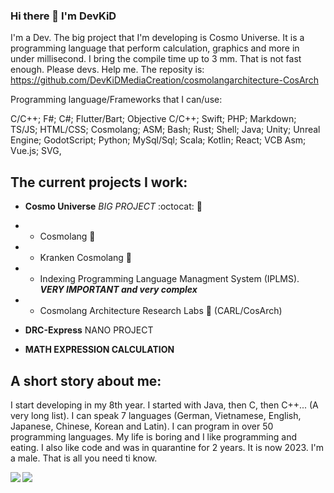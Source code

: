 ### Hi there 👋 I'm DevKiD

I'm a Dev. The big project that I'm developing is Cosmo Universe. It is a programming language that perform calculation, graphics and more in under millisecond. I bring the compile time up to 3 mm. That is not fast enough. Please devs. Help me. The reposity is: https://github.com/DevKiDMediaCreation/cosmolangarchitecture-CosArch

Programming language/Frameworks that I can/use:

C/C++; F#; C#; Flutter/Bart; Objective C/C++; Swift; PHP; Markdown; TS/JS; HTML/CSS; Cosmolang; ASM; Bash; Rust; Shell; Java; Unity; Unreal Engine; GodotScript; Python; MySql/Sql; Scala; Kotlin; React; VCB Asm; Vue.js; SVG, 

## The current projects I work:
- **Cosmo Universe** *BIG PROJECT* :octocat: 🥇
- * Cosmolang 🦄
- * Kranken Cosmolang 🐙
- * Indexing Programming Language Managment System (IPLMS). ***VERY IMPORTANT and very complex***
- * Cosmolang Architecture Research Labs 🥼 (CARL/CosArch)

- **DRC-Express** NANO PROJECT

-  **MATH EXPRESSION CALCULATION**

## A short story about me:
I start developing in my 8th year. I started with Java, then C, then C++... (A very long list).
I can speak 7 languages (German, Vietnamese, English, Japanese, Chinese, Korean and Latin). I can program in over 50 programming languages. My life is boring and I like programming and eating. I also like code and was in quarantine for 2 years. It is now 2023. I'm a male. That is all you need ti know.

<a href="">
  <img align="left" src="https://github-readme-stats.vercel.app/api?username=devkidcosmo&show=reviews,discussions_started,discussions_answered,prs_merged,prs_merged_percentage&count_private=true&show_icons=true&theme=dark" />
</a>
<a href="">
  <img align="left" src="https://github-readme-stats.vercel.app/api/top-langs/?username=devkidcosmo&theme=dark&show_icons=true" />
</a>
